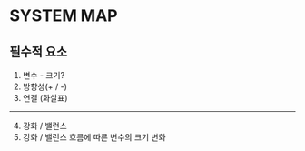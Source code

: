 # SYSTEM MAP

## 필수적 요소

1. 변수 - 크기?
2. 방향성(+ / -)
3. 연결 (화살표)

---- 

4. 강화 / 밸런스
5. 강화 / 밸런스 흐름에 따른 변수의 크기 변화